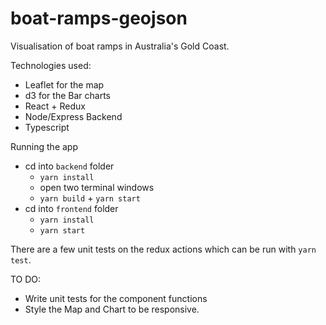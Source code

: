 # boat-ramps-geojson

Visualisation of boat ramps in Australia's Gold Coast. 

Technologies used:
- Leaflet for the map
- d3 for the Bar charts
- React + Redux
- Node/Express Backend
- Typescript

Running the app
- cd into `backend` folder
  - `yarn install`
  - open two terminal windows
  - `yarn build` + `yarn start`
- cd into `frontend` folder
  - `yarn install`
  - `yarn start`
  
There are a few unit tests on the redux actions which can be run with `yarn test`.

TO DO:
- Write unit tests for the component functions
- Style the Map and Chart to be responsive.
